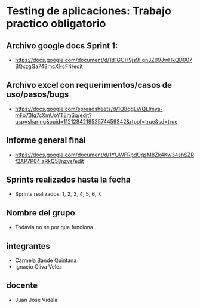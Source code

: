 # Testing de aplicaciones: Trabajo practico obligatorio

## Archivo google docs Sprint 1:
  - https://docs.google.com/document/d/1d1GOH9js9FqnJZ99JwHkQD007BQxzgGa748mcXl-cF4/edit

## Archivo excel con requerimientos/casos de uso/pasos/bugs 
  - https://docs.google.com/spreadsheets/d/1Q8qqLWQLlmya-mFo73lq7cXmUoYTEmSq/edit?usp=sharing&ouid=112128421853574459342&rtpof=true&sd=true

## Informe general final
  - https://docs.google.com/document/d/1YUWFRpdOgsM8Zk4Kw34shSZRf2AP7P04IaRkQ58nzvs/edit


## Sprints realizados hasta la fecha
  - Sprints realizados: 1, 2, 3, 4, 5, 6, 7.

## Nombre del grupo
  - Todavia no se por que funciona

## integrantes
  - Carmela Bande Quintana
  - Ignacio Oliva Velez
## docente
  - Juan Jose Videla
